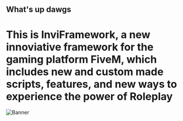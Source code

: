 ## What's up dawgs
# This is InviFramework, a new innoviative framework for the gaming platform FiveM, which includes new and custom made scripts, features, and new ways to experience the power of Roleplay
![Banner](https://cdn.discordapp.com/attachments/868111520268156969/1295631614755209246/INVI_FRAMEWORK.png?ex=670f5a78&is=670e08f8&hm=d04e94658d6c327a8ec061557f32ec9e5c51ba96ae667632552ec3f698f77a06&)
